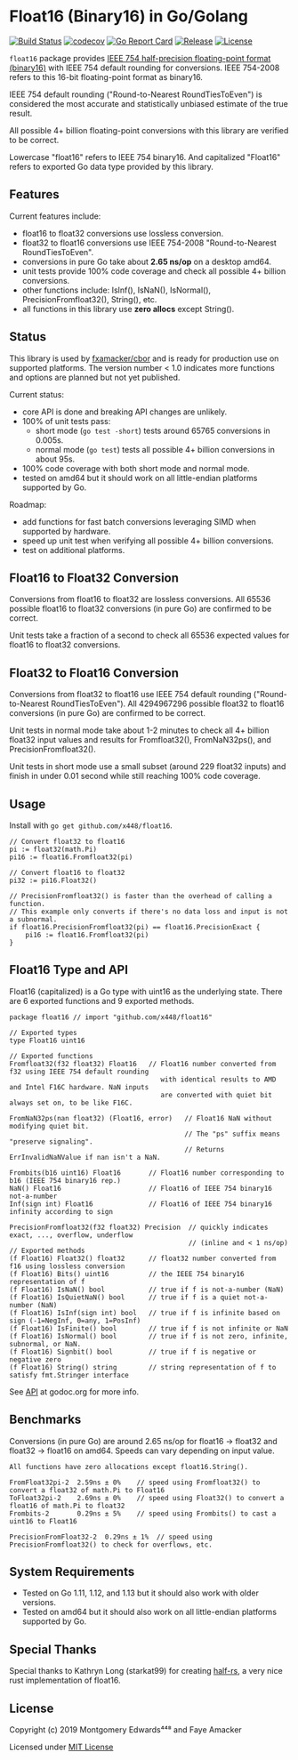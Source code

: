 # Float16 (Binary16) in Go/Golang
[![Build Status](https://travis-ci.org/x448/float16.svg?branch=master)](https://travis-ci.org/x448/float16)
[![codecov](https://codecov.io/gh/x448/float16/branch/master/graph/badge.svg?v=4)](https://codecov.io/gh/x448/float16)
[![Go Report Card](https://goreportcard.com/badge/github.com/x448/float16)](https://goreportcard.com/report/github.com/x448/float16)
[![Release](https://img.shields.io/github/release/x448/float16.svg?style=flat-square)](https://github.com/x448/float16/releases)
[![License](http://img.shields.io/badge/license-mit-blue.svg?style=flat-square)](https://raw.githubusercontent.com/x448/float16/master/LICENSE)

`float16` package provides [IEEE 754 half-precision floating-point format (binary16)](https://en.wikipedia.org/wiki/Half-precision_floating-point_format) with IEEE 754 default rounding for conversions. IEEE 754-2008 refers to this 16-bit floating-point format as binary16.

IEEE 754 default rounding ("Round-to-Nearest RoundTiesToEven") is considered the most accurate and statistically unbiased estimate of the true result.

All possible 4+ billion floating-point conversions with this library are verified to be correct.

Lowercase "float16" refers to IEEE 754 binary16. And capitalized "Float16" refers to exported Go data type provided by this library.

## Features
Current features include:

* float16 to float32 conversions use lossless conversion.
* float32 to float16 conversions use IEEE 754-2008 "Round-to-Nearest RoundTiesToEven".
* conversions in pure Go take about __2.65 ns/op__ on a desktop amd64.
* unit tests provide 100% code coverage and check all possible 4+ billion conversions.
* other functions include: IsInf(), IsNaN(), IsNormal(), PrecisionFromfloat32(), String(), etc.
* all functions in this library use __zero allocs__ except String().

## Status
This library is used by [fxamacker/cbor](https://github.com/fxamacker/cbor) and is ready for production use on supported platforms. The version number < 1.0 indicates more functions and options are planned but not yet published.

Current status:

* core API is done and breaking API changes are unlikely.
* 100% of unit tests pass:
  * short mode (`go test -short`) tests around 65765 conversions in 0.005s.  
  * normal mode (`go test`) tests all possible 4+ billion conversions in about 95s.  
* 100% code coverage with both short mode and normal mode.  
* tested on amd64 but it should work on all little-endian platforms supported by Go.
 
Roadmap:

* add functions for fast batch conversions leveraging SIMD when supported by hardware.
* speed up unit test when verifying all possible 4+ billion conversions.
* test on additional platforms.
 
## Float16 to Float32 Conversion
Conversions from float16 to float32 are lossless conversions.  All 65536 possible float16 to float32 conversions (in pure Go) are confirmed to be correct.  

Unit tests take a fraction of a second to check all 65536 expected values for float16 to float32 conversions.

## Float32 to Float16 Conversion
Conversions from float32 to float16 use IEEE 754 default rounding ("Round-to-Nearest RoundTiesToEven").  All 4294967296 possible float32 to float16 conversions (in pure Go) are confirmed to be correct.  

Unit tests in normal mode take about 1-2 minutes to check all 4+ billion float32 input values and results for Fromfloat32(), FromNaN32ps(), and PrecisionFromfloat32(). 

Unit tests in short mode use a small subset (around 229 float32 inputs) and finish in under 0.01 second while still reaching 100% code coverage.

## Usage
Install with `go get github.com/x448/float16`.
```
// Convert float32 to float16
pi := float32(math.Pi)
pi16 := float16.Fromfloat32(pi)

// Convert float16 to float32
pi32 := pi16.Float32()

// PrecisionFromfloat32() is faster than the overhead of calling a function.
// This example only converts if there's no data loss and input is not a subnormal.
if float16.PrecisionFromfloat32(pi) == float16.PrecisionExact {
    pi16 := float16.Fromfloat32(pi)
}
```

## Float16 Type and API
Float16 (capitalized) is a Go type with uint16 as the underlying state.  There are 6 exported functions and 9 exported methods.
```
package float16 // import "github.com/x448/float16"

// Exported types
type Float16 uint16

// Exported functions
Fromfloat32(f32 float32) Float16   // Float16 number converted from f32 using IEEE 754 default rounding
                                      with identical results to AMD and Intel F16C hardware. NaN inputs 
                                      are converted with quiet bit always set on, to be like F16C.

FromNaN32ps(nan float32) (Float16, error)   // Float16 NaN without modifying quiet bit.
                                            // The "ps" suffix means "preserve signaling".
											// Returns ErrInvalidNaNValue if nan isn't a NaN.
                                 
Frombits(b16 uint16) Float16       // Float16 number corresponding to b16 (IEEE 754 binary16 rep.)
NaN() Float16                      // Float16 of IEEE 754 binary16 not-a-number
Inf(sign int) Float16              // Float16 of IEEE 754 binary16 infinity according to sign

PrecisionFromfloat32(f32 float32) Precision  // quickly indicates exact, ..., overflow, underflow
                                             // (inline and < 1 ns/op)
// Exported methods
(f Float16) Float32() float32      // float32 number converted from f16 using lossless conversion
(f Float16) Bits() uint16          // the IEEE 754 binary16 representation of f
(f Float16) IsNaN() bool           // true if f is not-a-number (NaN)
(f Float16) IsQuietNaN() bool      // true if f is a quiet not-a-number (NaN)
(f Float16) IsInf(sign int) bool   // true if f is infinite based on sign (-1=NegInf, 0=any, 1=PosInf)
(f Float16) IsFinite() bool        // true if f is not infinite or NaN
(f Float16) IsNormal() bool        // true if f is not zero, infinite, subnormal, or NaN.
(f Float16) Signbit() bool         // true if f is negative or negative zero
(f Float16) String() string        // string representation of f to satisfy fmt.Stringer interface
```
See [API](https://godoc.org/github.com/x448/float16) at godoc.org for more info.

## Benchmarks
Conversions (in pure Go) are around 2.65 ns/op for float16 -> float32 and float32 -> float16 on amd64. Speeds can vary depending on input value.

```
All functions have zero allocations except float16.String().

FromFloat32pi-2  2.59ns ± 0%    // speed using Fromfloat32() to convert a float32 of math.Pi to Float16
ToFloat32pi-2    2.69ns ± 0%    // speed using Float32() to convert a float16 of math.Pi to float32
Frombits-2       0.29ns ± 5%    // speed using Frombits() to cast a uint16 to Float16

PrecisionFromFloat32-2  0.29ns ± 1%  // speed using PrecisionFromfloat32() to check for overflows, etc.
```

## System Requirements
* Tested on Go 1.11, 1.12, and 1.13 but it should also work with older versions.
* Tested on amd64 but it should also work on all little-endian platforms supported by Go.

## Special Thanks
Special thanks to Kathryn Long (starkat99) for creating [half-rs](https://github.com/starkat99/half-rs), a very nice rust implementation of float16.

## License
Copyright (c) 2019 Montgomery Edwards⁴⁴⁸ and Faye Amacker

Licensed under [MIT License](LICENSE)
